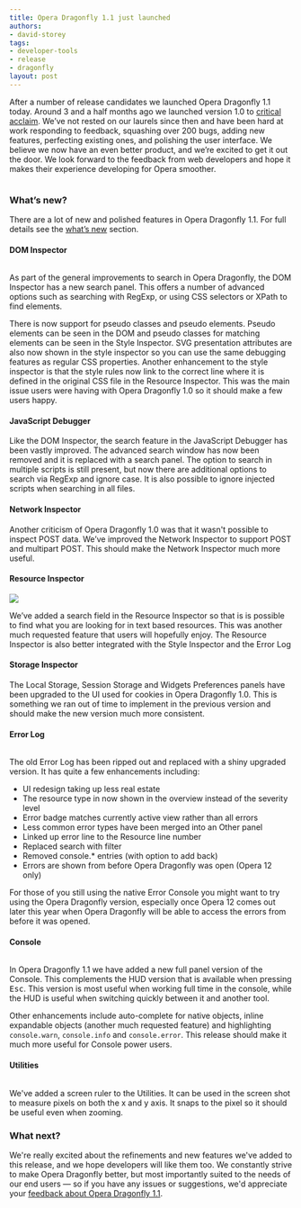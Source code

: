 ```yaml
---
title: Opera Dragonfly 1.1 just launched
authors:
- david-storey
tags:
- developer-tools
- release
- dragonfly
layout: post
---
```

<p>After a number of release candidates we launched Opera Dragonfly 1.1 today. Around 3 and a half months ago we launched version 1.0 to <a href="http://www.sitepoint.com/opera-dragonfly-1-browser-development-tool/">critical</a> <a href="http://www.webmonkey.com/2011/05/opera-dragonfly-a-worthy-addition-your-web-development-toolkit/">acclaim</a>. We’ve not rested on our laurels since then and have been hard at work responding to feedback, squashing over 200 bugs, adding new features, perfecting existing ones, and polishing the user interface. We believe we now have an even better product, and we’re excited to get it out the door. We look forward to the feedback from web developers and hope it makes their experience developing for Opera smoother.</p>

<img src="/blog/opera-dragonfly-1-1/Screen%20Shot%202011-08-31%20at%2020.37.50.png" alt="" />

<h3>What’s new?</h3>

<p>There are a lot of new and polished features in Opera Dragonfly 1.1.  For full details see the <a href="http://www.opera.com/dragonfly/new/">what’s new</a> section.</p>


<h4>DOM Inspector</h4>

<img src="/blog/opera-dragonfly-1-1/Screen%20Shot%202011-08-31%20at%2020.51.00.png" alt="" />

<p>As part of the general improvements to search in Opera Dragonfly, the DOM Inspector has a new search panel. This offers a number of advanced options such as searching with RegExp, or using CSS selectors or XPath to find elements.</p>

<p>There is now support for pseudo classes and pseudo elements. Pseudo elements can be seen in the DOM and pseudo classes for matching elements can be seen in the Style Inspector. SVG presentation attributes are also now shown in the style inspector so you can use the same debugging features as regular CSS properties. Another enhancement to the style inspector is that the style rules now link to the correct line where it is defined in the original CSS file in the Resource Inspector. This was the main issue users were having with Opera Dragonfly 1.0 so it should make a few users happy.</p>

<h4>JavaScript Debugger</h4>

<p>Like the DOM Inspector, the search feature in the JavaScript Debugger has been vastly improved. The advanced search window has now been removed and it is replaced with a search panel. The option to search in multiple scripts is still present, but now there are additional options to search via RegExp and ignore case. It is also possible to ignore injected scripts when searching in all files.</p>

<h4>Network Inspector</h4>

<p>Another criticism of Opera Dragonfly 1.0 was that it wasn&#39;t possible to inspect POST data. We’ve improved the Network Inspector to support POST and multipart POST. This should make the Network Inspector much more useful.</p>

<h4>Resource Inspector</h4>

<img src="/blog/opera-dragonfly-1-1/Screen%20Shot%202011-08-31%20at%2023.55.42.png" />

<p>We’ve added a search field in the Resource Inspector so that is is possible to find what you are looking for in text based resources. This was another much requested feature that users will hopefully enjoy. The Resource Inspector is also better integrated with the Style Inspector and the Error Log</p>

<h4>Storage Inspector</h4>

The Local Storage, Session Storage and Widgets Preferences panels have been upgraded to the UI used for cookies in Opera Dragonfly 1.0. This is something we ran out of time to implement in the previous version and should make the new version much more consistent.

<h4>Error Log</h4>

<img src="/blog/opera-dragonfly-1-1/Screen%20Shot%202011-08-31%20at%2020.53.34.png" alt="" />

The old Error Log has been ripped out and replaced with a shiny upgraded version. It has quite a few enhancements including:

<ul>
     <li>UI redesign taking up less real estate</li>
     <li>The resource type in  now shown in the overview instead of the severity level</li>
     <li>Error badge matches currently active view rather than all errors</li>
     <li>Less common error types have been merged into an Other panel</li>
     <li>Linked up error line to the Resource line number</li>
     <li>Replaced search with filter</li>
     <li>Removed console.* entries (with option to add back)</li>
     <li>Errors are shown from before Opera Dragonfly was open (Opera 12 only)</li>
</ul>

<p>For those of you still using the native Error Console you might want to try using the Opera Dragonfly version, especially once Opera 12 comes out later this year when Opera Dragonfly will be able to access the errors from before it was opened.</p>

<h4>Console</h4>

<img src="/blog/opera-dragonfly-1-1/Screen%20Shot%202011-08-31%20at%2020.59.42.png" alt="" />

<p>In Opera Dragonfly 1.1 we have added a new full panel version of the Console. This complements the HUD version that is available when pressing <kbd>Esc</kbd>. This version is most useful when working full time in the console, while the HUD is useful when switching quickly between it and another tool.</p>

<p>Other enhancements include auto-complete for native objects, inline expandable objects (another much requested feature) and highlighting <code>console.warn</code>, <code>console.info</code> and <code>console.error</code>. This release should make it much more useful for Console power users.</p>

<h4>Utilities</h4>

<img src="/blog/opera-dragonfly-1-1/Screen%20Shot%202011-09-01%20at%2000.19.24.png" alt="" />

<p>We&#39;ve added a screen ruler to the Utilities. It can be used in the screen shot to measure pixels on both the x and y axis. It snaps to the pixel so it should be useful even when zooming.</p>

<h3>What next?</h3>

<p>We&#39;re really excited about the refinements and new features we&#39;ve added to this release, and we hope developers will like them too. We constantly strive to make Opera Dragonfly better, but most importantly suited to the needs of our end users — so if you have any issues or suggestions, we&#39;d appreciate your <a href="http://www.opera.com/dragonfly/feedback/">feedback about Opera Dragonfly 1.1</a>.</p>
